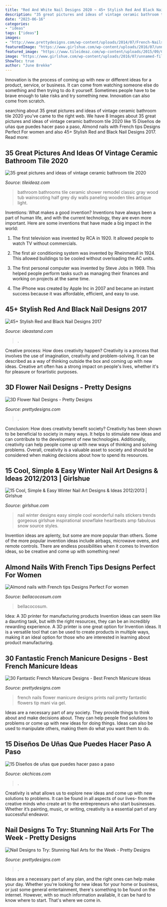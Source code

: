 ```yaml
---
title: "Red And White Nail Designs 2020 ~ 45+ Stylish Red And Black Nail Designs 2017"
description: "35 great pictures and ideas of vintage ceramic bathroom tile 2020"
date: "2023-06-16"
categories:
- "ideas"
tags: ["ideas"]
images:
- "http://www.prettydesigns.com/wp-content/uploads/2014/07/French-Nails-With-Flower-Prints.jpg"
featuredImage: "https://www.girlshue.com/wp-content/uploads/2016/07/unnamed-file-7147.jpg"
featured_image: "https://www.tileideaz.com/wp-content/uploads/2015/09/C_Mich075.jpg"
image: "https://www.girlshue.com/wp-content/uploads/2016/07/unnamed-file-7147.jpg"
ShowToc: true
author: "June Brekke"
---
```



Innovation is the process of coming up with new or different ideas for a product, service, or business. It can come from watching someone else do something and then trying to do it yourself. Sometimes people have to be brave enough to take risks and try something new. Innovation can also come from scratch.

	

		
searching about 35 great pictures and ideas of vintage ceramic bathroom tile 2020 you've came to the right web. We have 8 Images about 35 great pictures and ideas of vintage ceramic bathroom tile 2020 like 15 Diseños de uñas que puedes hacer paso a paso, Almond nails with French tips Designs Perfect For women and also 45+ Stylish Red and Black Nail Designs 2017. Read more:
		
    
## 35 Great Pictures And Ideas Of Vintage Ceramic Bathroom Tile 2020

<img loading=lazy src="https://www.tileideaz.com/wp-content/uploads/2015/09/C_Mich075.jpg" onerror="this.onerror=null;this.src='https://tse4.mm.bing.net/th?id=OIP.oxH8vRz2wkRcRemW53m9LAHaLH&amp;pid=15.1';" alt="35 great pictures and ideas of vintage ceramic bathroom tile 2020">

_Source: tileideaz.com_

>bathroom bathrooms tile ceramic shower remodel classic gray wood tub wainscoting half grey diy walls paneling wooden tiles antique light. 

	

Inventions: What makes a good invention?
Inventions have always been a part of human life, and with the current technology, they are even more important. Here are some inventions that have made a big impact in the world:
1. The first television was invented by RCA in 1920. It allowed people to watch TV without commercials.

2. The first air conditioning system was invented by Rheinmetall in 1924. This allowed buildings to be cooled without overloading the AC units.

3. The first personal computer was invented by Steve Jobs in 1969. This helped people perform tasks such as managing their finances and working on projects at the same time.

4. The iPhone was created by Apple Inc in 2007 and became an instant success because it was affordable, efficient, and easy to use.

    
## 45+ Stylish Red And Black Nail Designs 2017

<img loading=lazy src="https://ideastand.com/wp-content/uploads/2016/01/red-and-black-nail-designs/16-red-black-nail-designs.jpg" onerror="this.onerror=null;this.src='https://tse1.mm.bing.net/th?id=OIP.gccm3nTcg_6Z2b3-RvUqjAHaKP&amp;pid=15.1';" alt="45+ Stylish Red and Black Nail Designs 2017">

_Source: ideastand.com_

>. 

	

Creative process: How does creativity happen?
Creativity is a process that involves the use of imagination, creativity and problem-solving. It can be described as a way of thinking outside the box and coming up with new ideas. Creative art often has a strong impact on people's lives, whether it's for pleasure or forartistic purposes.

    
## 3D Flower Nail Designs - Pretty Designs

<img loading=lazy src="https://www.prettydesigns.com/wp-content/uploads/2014/07/Blue-Nails1.jpg" onerror="this.onerror=null;this.src='https://tse1.mm.bing.net/th?id=OIP.eZvL7tmTXA7OdjUkIRRcqAHaJ4&amp;pid=15.1';" alt="3D Flower Nail Designs - Pretty Designs">

_Source: prettydesigns.com_

>. 

	

Conclusion: How does creativity benefit society?
Creativity has been shown to be beneficial to society in many ways. It helps to stimulate new ideas and can contribute to the development of new technologies. Additionally, creativity can help people come up with new ways of thinking and solving problems. Overall, creativity is a valuable asset to society and should be considered when making decisions about how to spend its resources.

    
## 15 Cool, Simple &amp; Easy Winter Nail Art Designs &amp; Ideas 2012/2013 | Girlshue

<img loading=lazy src="https://www.girlshue.com/wp-content/uploads/2016/07/unnamed-file-7147.jpg" onerror="this.onerror=null;this.src='https://tse3.mm.bing.net/th?id=OIP.O-54gAqykuM1VpW4478MOQHaJ4&amp;pid=15.1';" alt="15 Cool, Simple &amp; Easy Winter Nail Art Designs &amp; Ideas 2012/2013 | Girlshue">

_Source: girlshue.com_

>nail winter designs easy simple cool wonderful nails stickers trends gorgeous girlshue inspirational snowflake heartbeats amp fabulous snow source styles. 

	

Invention ideas are aplenty, but some are more popular than others. Some of the more popular invention ideas include airbags, microwave ovens, and remote controls. There are endless possibilities when it comes to Invention ideas, so be creative and come up with something new!

    
## Almond Nails With French Tips Designs Perfect For Women

<img loading=lazy src="https://bellacocosum.com/wp-content/uploads/2021/04/7-8.jpg" onerror="this.onerror=null;this.src='https://tse2.mm.bing.net/th?id=OIP.tJorD9lSBq2-J5uLkBPNMgHaLH&amp;pid=15.1';" alt="Almond nails with French tips Designs Perfect For women">

_Source: bellacocosum.com_

>bellacocosum. 

	

Idea: A 3D printer for manufacturing products
Invention ideas can seem like a daunting task, but with the right resources, they can be an incredibly rewarding experience. A 3D printer is one great option for Invention ideas. It is a versatile tool that can be used to create products in multiple ways, making it an ideal option for those who are interested in learning about product manufacturing.

    
## 30 Fantastic French Manicure Designs - Best French Manicure Ideas

<img loading=lazy src="http://www.prettydesigns.com/wp-content/uploads/2014/07/French-Nails-With-Flower-Prints.jpg" onerror="this.onerror=null;this.src='https://tse1.mm.bing.net/th?id=OIP.qaYc6qcAkkBbY077GEo4AwHaJ6&amp;pid=15.1';" alt="30 Fantastic French Manicure Designs - Best French Manicure Ideas">

_Source: prettydesigns.com_

>french nails flower manicure designs prints nail pretty fantastic flowers tip mani via gel. 

	

Ideas are a necessary part of any society. They provide things to think about and make decisions about. They can help people find solutions to problems or come up with new ideas for doing things. Ideas can also be used to manipulate others, making them do what you want them to do.

    
## 15 Diseños De Uñas Que Puedes Hacer Paso A Paso

<img loading=lazy src="https://www.okchicas.com/wp-content/uploads/2015/05/diseños-de-uñas-4.jpg" onerror="this.onerror=null;this.src='https://tse4.mm.bing.net/th?id=OIP.dZ3p-e02xzzFvZpq9Gy0owHaLH&amp;pid=15.1';" alt="15 Diseños de uñas que puedes hacer paso a paso">

_Source: okchicas.com_

>. 

	

Creativity is what allows us to explore new ideas and come up with new solutions to problems. It can be found in all aspects of our lives- from the creative minds who create art to the entrepreneurs who start businesses. Whether it’s painting, music, or writing, creativity is a essential part of any successful endeavor.

    
## Nail Designs To Try: Stunning Nail Arts For The Week - Pretty Designs

<img loading=lazy src="http://www.prettydesigns.com/wp-content/uploads/2014/04/Pink-Nails4.jpg" onerror="this.onerror=null;this.src='https://tse3.mm.bing.net/th?id=OIP.GkpZXQTNwIFI3i5p88zb_gHaJ6&amp;pid=15.1';" alt="Nail Designs to Try: Stunning Nail Arts for the Week - Pretty Designs">

_Source: prettydesigns.com_

>. 

	

Ideas are a necessary part of any plan, and the right ones can help make your day. Whether you're looking for new ideas for your home or business, or just some general entertainment, there's something to be found on the internet. However, with so much information available, it can be hard to know where to start. That's where we come in.

